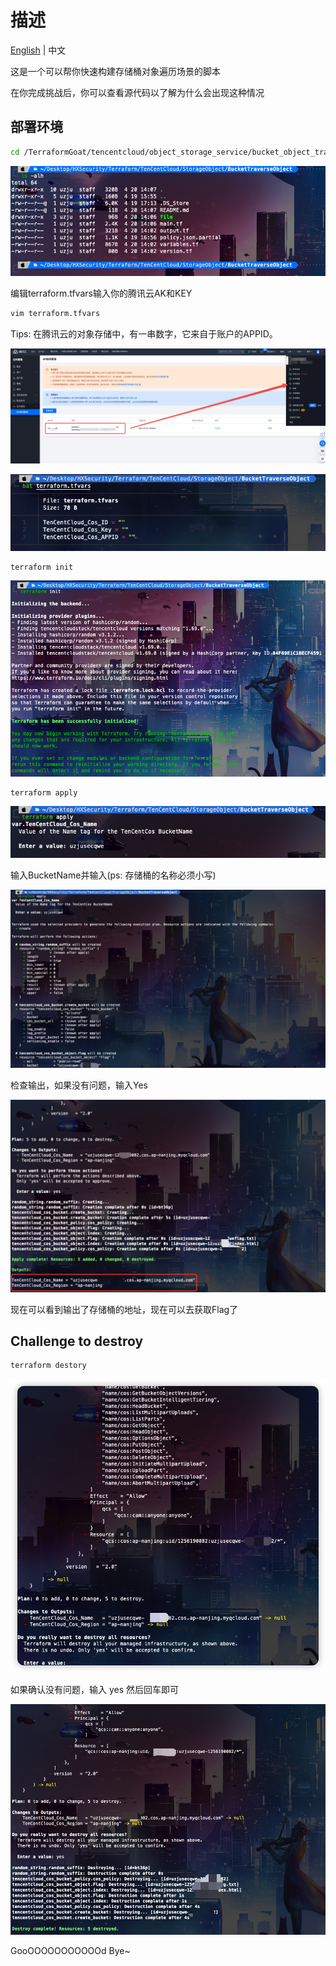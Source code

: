 # 描述

[English](./README.md) | 中文

这是一个可以帮你快速构建存储桶对象遍历场景的脚本

在你完成挑战后，你可以查看源代码以了解为什么会出现这种情况

## 部署环境

```bash
cd /TerraformGoat/tencentcloud/object_storage_service/bucket_object_traversal/
```

![image-20220424172434562](../../../images/UzJuMarkDownImageimage-20220424172434562.png)

编辑terraform.tfvars输入你的腾讯云AK和KEY

```bash
vim terraform.tfvars
```

Tips: 在腾讯云的对象存储中，有一串数字，它来自于账户的APPID。

![image-20220420142509331](../../../images/UzJuMarkDownImageimage-20220420142509331.png)

![image-20220424172800729](../../../images/UzJuMarkDownImageimage-20220424172800729.png)

```bash
terraform init
```

![image-20220420143216521](../../../images/UzJuMarkDownImageimage-20220420143216521.png)

```bash
terraform apply
```

![image-20220424172612699](../../../images/UzJuMarkDownImageimage-20220424172612699.png)

输入BucketName并输入(ps: 存储桶的名称必须小写)

![image-20220424172533527](../../../images/UzJuMarkDownImageUzJuMarkDownImageimage-20220424172533527.png)

检查输出，如果没有问题，输入Yes

![image-20220424172657516](../../../images/UzJuMarkDownImageimage-20220424172657516.png)

现在可以看到输出了存储桶的地址，现在可以去获取Flag了

## Challenge to destroy

```bash
terraform destory
```

![image-20220427185131878](../../../images/image-20220427185131878.png)

如果确认没有问题，输入 yes 然后回车即可

![image-20220424173018520](../../../images/UzJuMarkDownImageimage-20220424173018520.png)

GooOOOOOOOOOOOd Bye~
